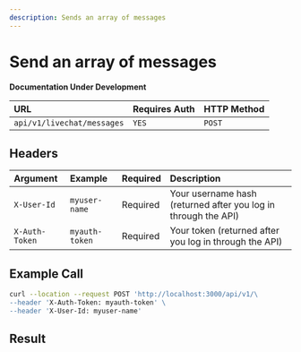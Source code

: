 ```yaml
---
description: Sends an array of messages
---
```


# Send an array of messages

**Documentation Under Development** 

| URL | Requires Auth | HTTP Method |
| :--- | :--- | :--- |
| `api/v1/livechat/messages` | `YES` | `POST` |

## Headers

| Argument | Example | Required | Description |
| :--- | :--- | :--- | :--- |
| `X-User-Id` | `myuser-name` | Required | Your username hash \(returned after you log in through the API\) |
| `X-Auth-Token` | `myauth-token` | Required | Your token \(returned after you log in through the API\) |

## Example Call

```bash
curl --location --request POST 'http://localhost:3000/api/v1/\
--header 'X-Auth-Token: myauth-token' \
--header 'X-User-Id: myuser-name'
```

## Result

```javascript

```

